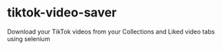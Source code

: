 # tiktok-video-saver
Download your TikTok videos from your Collections and Liked video tabs using selenium
